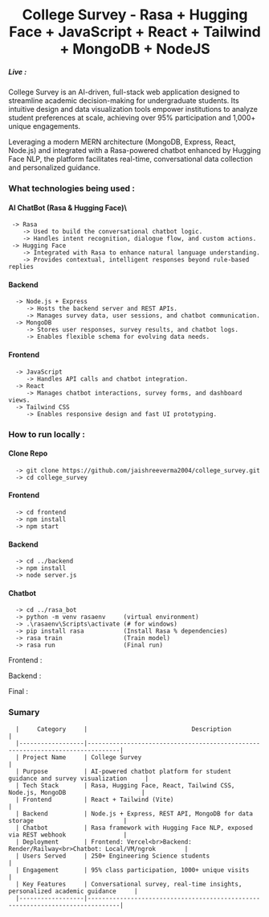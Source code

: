 <h1 align="center">College Survey - Rasa + Hugging Face + JavaScript + React + Tailwind + MongoDB + NodeJS  </h1>

##### Live : 


College Survey is an AI-driven, full-stack web application designed to streamline academic decision-making for undergraduate students. Its intuitive design and data visualization tools empower institutions to analyze student preferences at scale, achieving over 95% participation and 1,000+ unique engagements.</p>

<p>Leveraging a modern MERN architecture (MongoDB, Express, React, Node.js) and integrated with a Rasa-powered chatbot enhanced by Hugging Face NLP, the platform facilitates real-time, conversational data collection and personalized guidance.</p>

### What technologies being used :
#### AI ChatBot (Rasa & Hugging Face)\
     -> Rasa 
        -> Used to build the conversational chatbot logic.
        -> Handles intent recognition, dialogue flow, and custom actions.
     -> Hugging Face
        -> Integrated with Rasa to enhance natural language understanding.
        -> Provides contextual, intelligent responses beyond rule-based replies
#### Backend 
      -> Node.js + Express
         -> Hosts the backend server and REST APIs.
         -> Manages survey data, user sessions, and chatbot communication.
      -> MongoDB
         -> Stores user responses, survey results, and chatbot logs.
         -> Enables flexible schema for evolving data needs.
#### Frontend 
      -> JavaScript
         -> Handles API calls and chatbot integration.
      -> React
         -> Manages chatbot interactions, survey forms, and dashboard views.
      -> Tailwind CSS
         -> Enables responsive design and fast UI prototyping.
         
### How to run locally :
#### Clone Repo 
      -> git clone https://github.com/jaishreeverma2004/college_survey.git
      -> cd college_survey
#### Frontend 
      -> cd frontend
      -> npm install
      -> npm start
#### Backend 
      -> cd ../backend
      -> npm install
      -> node server.js
#### Chatbot 
      -> cd ../rasa_bot
      -> python -m venv rasaenv     (virtual environment)
      -> .\rasaenv\Scripts\activate (# for windows)
      -> pip install rasa           (Install Rasa % dependencies)
      -> rasa train                 (Train model)
      -> rasa run                   (Final run)

Frontend :

Backend  :

Final     : 

### Sumary 
      |     Category     |                             Description                                       |
      |------------------|-------------------------------------------------------------------------------|
      | Project Name     | College Survey                                                                |
      | Purpose          | AI-powered chatbot platform for student guidance and survey visualization     |
      | Tech Stack       | Rasa, Hugging Face, React, Tailwind CSS, Node.js, MongoDB                     |
      | Frontend         | React + Tailwind (Vite)                                                       |
      | Backend          | Node.js + Express, REST API, MongoDB for data storage                         |
      | Chatbot          | Rasa framework with Hugging Face NLP, exposed via REST webhook                |
      | Deployment       | Frontend: Vercel<br>Backend: Render/Railway<br>Chatbot: Local/VM/ngrok        |
      | Users Served     | 250+ Engineering Science students                                             |
      | Engagement       | 95% class participation, 1000+ unique visits                                  |
      | Key Features     | Conversational survey, real-time insights, personalized academic guidance     |
      |------------------|-------------------------------------------------------------------------------|












